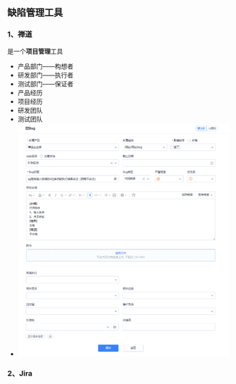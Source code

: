 ## 缺陷管理工具

### 1、禅道

是一个**项目管理**工具

- 产品部门——构想者
- 研发部门——执行者
- 测试部门——保证者
- 产品经历
- 项目经历
- 研发团队
- 测试团队
- ![image-20250428131318858](./assets/image-20250428131318858.png)

### 2、Jira

